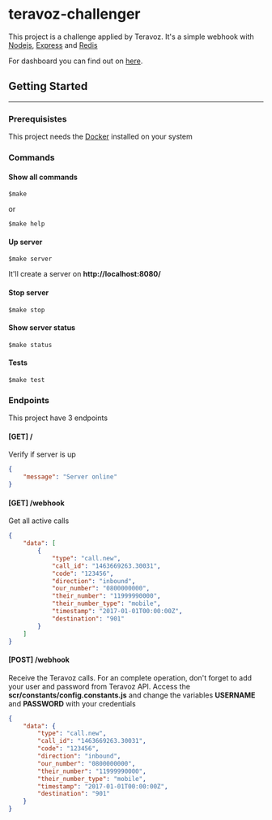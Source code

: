 # teravoz-challenger

This project is a challenge applied by Teravoz. It's a simple webhook with [Nodejs](https://nodejs.org/en/), [Express](https://expressjs.com) and [Redis](https://redis.io/)

For dashboard you can find out on [here](https://github.com/new69/teravoz_dashboard).

## Getting Started
---------------

### Prerequisistes
This project needs the [Docker](https://www.docker.com/get-started) installed on your system

### Commands
#### Show all commands
```
$make
```
or
```
$make help
```

#### Up server
```
$make server
```
It'll create a server on **http://localhost:8080/**

#### Stop server
```
$make stop
```

#### Show server status
```
$make status
```

#### Tests
```
$make test
```

### Endpoints
This project have 3 endpoints

#### [GET] /
Verify if server is up
```json
{
    "message": "Server online"
}
```

#### [GET] /webhook
Get all active calls
```json
{
    "data": [
        {
            "type": "call.new",
            "call_id": "1463669263.30031",
            "code": "123456",
            "direction": "inbound",
            "our_number": "0800000000",
            "their_number": "11999990000",
            "their_number_type": "mobile",
            "timestamp": "2017-01-01T00:00:00Z",
            "destination": "901"
        }
    ]
}
```

#### [POST] /webhook
Receive the Teravoz calls. For an complete operation, don't forget to add your user and password from Teravoz API.
Access the **scr/constants/config.constants.js** and change the variables **USERNAME** and **PASSWORD** with your credentials
```json
{
    "data": {
        "type": "call.new",
        "call_id": "1463669263.30031",
        "code": "123456",
        "direction": "inbound",
        "our_number": "0800000000",
        "their_number": "11999990000",
        "their_number_type": "mobile",
        "timestamp": "2017-01-01T00:00:00Z",
        "destination": "901"
    }
}
```
